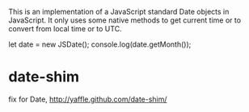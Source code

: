 This is an implementation of a JavaScript standard Date objects in JavaScript.
It only uses some native methods to get current time or to convert from local time or to UTC.

let date = new JSDate();
console.log(date.getMonth());

# date-shim
fix for Date, http://yaffle.github.com/date-shim/
